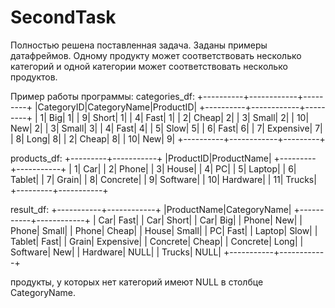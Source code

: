 # SecondTask

Полностью решена поставленная задача. Заданы примеры датафреймов. Одному продукту может соответствовать несколько категорий и одной категории может соответствовать несколько продуктов.

Пример работы программы:
categories_df:
+----------+------------+---------+
|CategoryID|CategoryName|ProductID|
+----------+------------+---------+
|         1|         Big|        1|
|         9|       Short|        1|
|         4|        Fast|        1|
|         2|       Cheap|        2|
|         3|       Small|        2|
|        10|         New|        2|
|         3|       Small|        3|
|         4|        Fast|        4|
|         5|        Slow|        5|
|         6|        Fast|        6|
|         7|   Expensive|        7|
|         8|        Long|        8|
|         2|       Cheap|        8|
|        10|         New|        9|
+----------+------------+---------+

products_df:
+---------+-----------+
|ProductID|ProductName|
+---------+-----------+
|        1|        Car|
|        2|      Phone|
|        3|      House|
|        4|         PC|
|        5|     Laptop|
|        6|     Tablet|
|        7|      Grain|
|        8|   Concrete|
|        9|   Software|
|       10|   Hardware|
|       11|     Trucks|
+---------+-----------+

result_df:
+-----------+------------+
|ProductName|CategoryName|
+-----------+------------+
|        Car|        Fast|
|        Car|       Short|
|        Car|         Big|
|      Phone|         New|
|      Phone|       Small|
|      Phone|       Cheap|
|      House|       Small|
|         PC|        Fast|
|     Laptop|        Slow|
|     Tablet|        Fast|
|      Grain|   Expensive|
|   Concrete|       Cheap|
|   Concrete|        Long|
|   Software|         New|
|   Hardware|        NULL|
|     Trucks|        NULL|
+-----------+------------+

продукты, у которых нет категорий имеют NULL в столбце CategoryName.